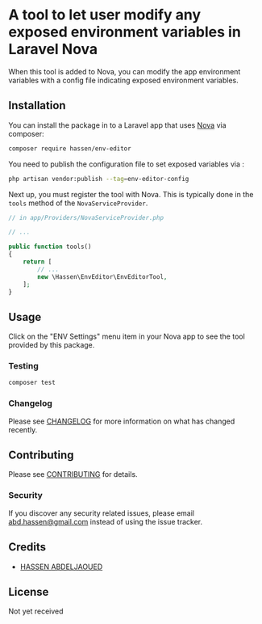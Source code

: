 # A tool to let user modify any exposed environment variables in Laravel Nova

When this tool is added to Nova, you can modify the app environment variables with a config file indicating exposed environment variables.

## Installation

You can install the package in to a Laravel app that uses [Nova](https://nova.laravel.com) via composer:

```bash
composer require hassen/env-editor
```
You need to publish the configuration file to set exposed variables via : 

```bash
php artisan vendor:publish --tag=env-editor-config
```

Next up, you must register the tool with Nova. This is typically done in the `tools` method of the `NovaServiceProvider`.

```php
// in app/Providers/NovaServiceProvider.php

// ...

public function tools()
{
    return [
        // ...
        new \Hassen\EnvEditor\EnvEditorTool,
    ];
}
```

## Usage

Click on the "ENV Settings" menu item in your Nova app to see the tool provided by this package.

### Testing

``` bash
composer test
```

### Changelog

Please see [CHANGELOG](CHANGELOG.md) for more information on what has changed recently.

## Contributing

Please see [CONTRIBUTING](CONTRIBUTING.md) for details.

### Security

If you discover any security related issues, please email abd.hassen@gmail.com instead of using the issue tracker.

## Credits

- [HASSEN ABDELJAOUED](https://github.com/hassabdo)

## License

Not yet received
